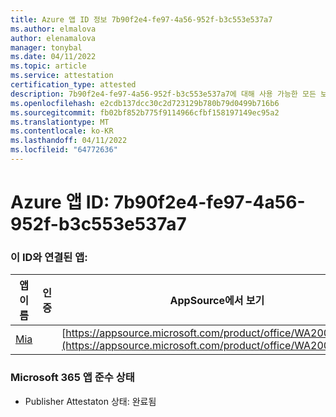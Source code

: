 ```yaml
---
title: Azure 앱 ID 정보 7b90f2e4-fe97-4a56-952f-b3c553e537a7
ms.author: elmalova
author: elenamalova
manager: tonybal
ms.date: 04/11/2022
ms.topic: article
ms.service: attestation
certification_type: attested
description: 7b90f2e4-fe97-4a56-952f-b3c553e537a7에 대해 사용 가능한 모든 보안 및 규정 준수 정보입니다.
ms.openlocfilehash: e2cdb137dcc30c2d723129b780b79d0499b716b6
ms.sourcegitcommit: fb02bf852b775f9114966cfbf158197149ec95a2
ms.translationtype: MT
ms.contentlocale: ko-KR
ms.lasthandoff: 04/11/2022
ms.locfileid: "64772636"
---
```

# <a name="azure-app-id-7b90f2e4-fe97-4a56-952f-b3c553e537a7"></a>Azure 앱 ID: 7b90f2e4-fe97-4a56-952f-b3c553e537a7


### <a name="apps-associated-with-this-id"></a>이 ID와 연결된 앱:
| **앱 이름** | **인증** | **AppSource에서 보기** |
|--------------|---------------|-----------------------|
| [Mia](../forward/WA200002417.md) |  | [https://appsource.microsoft.com/product/office/WA200002417](https://appsource.microsoft.com/product/office/WA200002417) |

### <a name="microsoft-365-app-compliance-status"></a>Microsoft 365 앱 준수 상태
- Publisher Attestaton 상태: 완료됨
